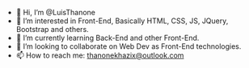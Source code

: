 - 👋 Hi, I’m @LuisThanone
- 👀 I’m interested in Front-End, Basically HTML, CSS, JS, JQuery, Bootstrap and others.
- 🌱 I’m currently learning Back-End and other Front-End.
- 💞️ I’m looking to collaborate on Web Dev as Front-End technologies.
- 📫 How to reach me: thanonekhazix@outlook.com

<!---
LuisThanone/LuisThanone is a ✨ special ✨ repository because its `README.md` (this file) appears on your GitHub profile.
You can click the Preview link to take a look at your changes.
--->
